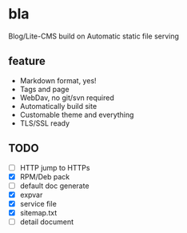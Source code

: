# bla

Blog/Lite-CMS build on Automatic static file serving

## feature

* Markdown format, yes!
* Tags and page 
* WebDav, no git/svn required
* Automatically build site
* Customable theme and everything
* TLS/SSL ready

## TODO

- [ ] HTTP jump to HTTPs
- [x] RPM/Deb pack
- [ ] default doc generate
- [x] expvar
- [x] service file
- [x] sitemap.txt
- [ ] detail document
